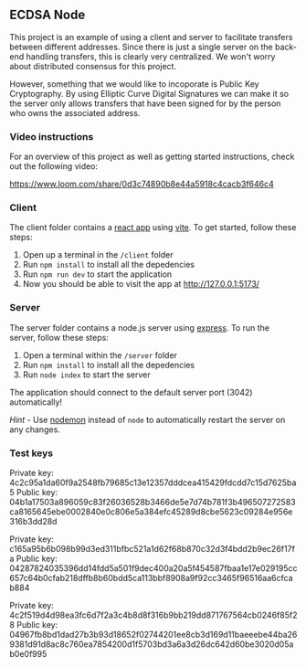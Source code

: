 ## ECDSA Node

This project is an example of using a client and server to facilitate transfers between different addresses. Since there is just a single server on the back-end handling transfers, this is clearly very centralized. We won't worry about distributed consensus for this project.

However, something that we would like to incoporate is Public Key Cryptography. By using Elliptic Curve Digital Signatures we can make it so the server only allows transfers that have been signed for by the person who owns the associated address.

### Video instructions

For an overview of this project as well as getting started instructions, check out the following video:

https://www.loom.com/share/0d3c74890b8e44a5918c4cacb3f646c4

### Client

The client folder contains a [react app](https://reactjs.org/) using [vite](https://vitejs.dev/). To get started, follow these steps:

1. Open up a terminal in the `/client` folder
2. Run `npm install` to install all the depedencies
3. Run `npm run dev` to start the application
4. Now you should be able to visit the app at http://127.0.0.1:5173/

### Server

The server folder contains a node.js server using [express](https://expressjs.com/). To run the server, follow these steps:

1. Open a terminal within the `/server` folder
2. Run `npm install` to install all the depedencies
3. Run `node index` to start the server

The application should connect to the default server port (3042) automatically!

_Hint_ - Use [nodemon](https://www.npmjs.com/package/nodemon) instead of `node` to automatically restart the server on any changes.

### Test keys

Private key: 4c2c95a1da60f9a2548fb79685c13e12357dddcea415429fdcdd7c15d7625ba5
Public key: 04b1a17503a896059c83f26036528b3466de5e7d74b781f3b496507272583ca8165645ebe0002840e0c806e5a384efc45289d8cbe5623c09284e956e316b3dd28d

Private key: c165a95b6b098b99d3ed311bfbc521a1d62f68b870c32d3f4bdd2b9ec26f17fa
Public key: 04287824035396dd14fdd5a501f9dec400a20a5f454587fbaa1e17e029195cc657c64b0cfab218dffb8b60bdd5ca113bbf8908a9f92cc3465f96516aa6cfcab884

Private key: 4c2f519d4d98ea3fc6d7f2a3c4b8d8f316b9bb219dd871767564cb0246f85f28
Public key: 04967fb8bd1dad27b3b93d18652f02744201ee8cb3d169d11baeeebe44ba269381d91d8ac8c760ea7854200d1f5703bd3a6a3d26dc642d60be3020d05ab0e0f995
